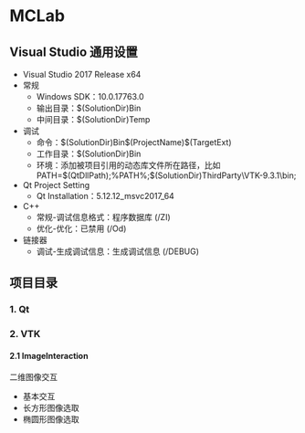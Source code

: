 # MCLab

## Visual Studio 通用设置

- Visual Studio 2017 Release x64
- 常规
  - Windows SDK：10.0.17763.0
  - 输出目录：$(SolutionDir)Bin
  - 中间目录：$(SolutionDir)Temp
- 调试
  - 命令：\$(SolutionDir)Bin\$(ProjectName)$(TargetExt)
  - 工作目录：\$(SolutionDir)Bin
  - 环境：添加被项目引用的动态库文件所在路径，比如 PATH=\$(QtDllPath);%PATH%;$(SolutionDir)ThirdParty\VTK-9.3.1\bin;
- Qt Project Setting
  - Qt Installation：5.12.12_msvc2017_64
- C++
  - 常规-调试信息格式：程序数据库 (/ZI)
  - 优化-优化：已禁用 (/Od)
- 链接器
  - 调试-生成调试信息：生成调试信息 (/DEBUG)

## 项目目录

### 1. Qt

### 2. VTK

#### 2.1 ImageInteraction

二维图像交互

- 基本交互
- 长方形图像选取
- 椭圆形图像选取